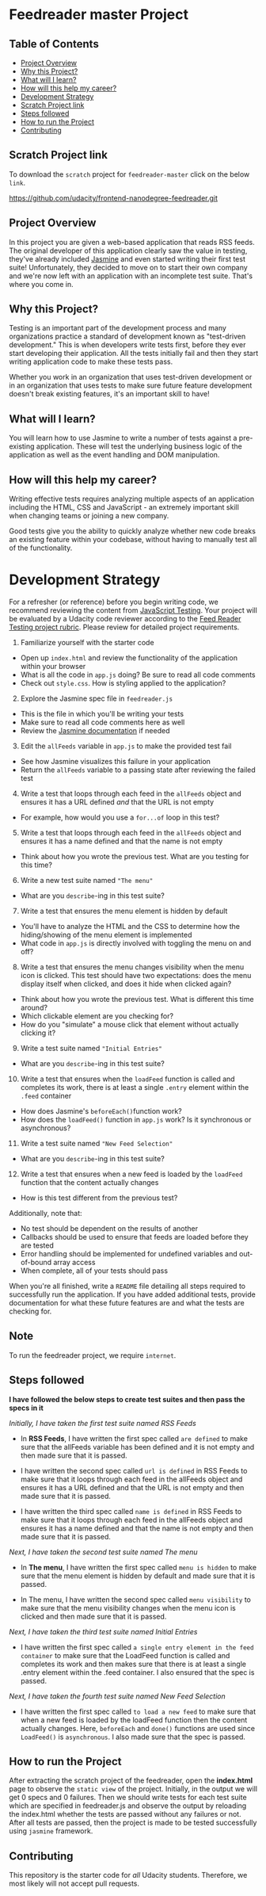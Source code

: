 # Feedreader master Project

## Table of Contents

- [Project Overview](#Project-Overview)
- [Why this Project?](#Why-this-Project)
- [What will I learn?](#What-will-I-learn)
- [How will this help my career?](#How-will-this-help-my-career)
- [Development Strategy](#Development-Strategy)
- [Scratch Project link](#Scratch-Project-link)
- [Steps followed](#Steps-followed)
- [How to run the Project](#How-to-run-the-Project)
- [Contributing](#Contributing)

## Scratch Project link

To download the `scratch` project for `feedreader-master` click on the below `link`.

<https://github.com/udacity/frontend-nanodegree-feedreader.git>

## Project Overview

In this project you are given a web-based application that reads RSS feeds. The original developer of this application clearly saw the value in testing, they've already included [Jasmine](http://jasmine.github.io/) and even started writing their first test suite! Unfortunately, they decided to move on to start their own company and we're now left with an application with an incomplete test suite. That's where you come in.

## Why this Project?

Testing is an important part of the development process and many organizations practice a standard of development known as "test-driven development." This is when developers write tests first, before they ever start developing their application. All the tests initially fail and then they start writing application code to make these tests pass.

Whether you work in an organization that uses test-driven development or in an organization that uses tests to make sure future feature development doesn't break existing features, it's an important skill to have!

## What will I learn?

You will learn how to use Jasmine to write a number of tests against a pre-existing application. These will test the underlying business logic of the application as well as the event handling and DOM manipulation.

## How will this help my career?

Writing effective tests requires analyzing multiple aspects of an application including the HTML, CSS and JavaScript - an extremely important skill when changing teams or joining a new company.

Good tests give you the ability to quickly analyze whether new code breaks an existing feature within your codebase, without having to manually test all of the functionality.

# Development Strategy

For a refresher (or reference) before you begin writing code, we recommend reviewing the content from [JavaScript Testing](https://www.udacity.com/course/javascript-testing--ud549). Your project will be evaluated by a Udacity code reviewer according to the [Feed Reader Testing project rubric](https://review.udacity.com/#!/rubrics/18/view). Please review for detailed project requirements.

1. Familiarize yourself with the starter code

  - Open up `index.html` and review the functionality of the application within your browser
  - What is all the code in `app.js` doing? Be sure to read all code comments
  - Check out `style.css`. How is styling applied to the application?

2. Explore the Jasmine spec file in `feedreader.js`

  - This is the file in which you'll be writing your tests
  - Make sure to read all code comments here as well
  - Review the [Jasmine documentation](http://jasmine.github.io) if needed

3. Edit the `allFeeds` variable in `app.js` to make the provided test fail

  - See how Jasmine visualizes this failure in your application
  - Return the `allFeeds` variable to a passing state after reviewing the failed test

4. Write a test that loops through each feed in the `allFeeds` object and ensures it has a URL defined _and_ that the URL is not empty

  - For example, how would you use a `for...of` loop in this test?

5. Write a test that loops through each feed in the `allFeeds` object and ensures it has a name defined and that the name is not empty

  - Think about how you wrote the previous test. What are you testing for this time?

6. Write a new test suite named `"The menu"`

  - What are you `describe`-ing in this test suite?

7. Write a test that ensures the menu element is hidden by default

  - You'll have to analyze the HTML and the CSS to determine how the hiding/showing of the menu element is implemented
  - What code in `app.js` is directly involved with toggling the menu on and off?

8. Write a test that ensures the menu changes visibility when the menu icon is clicked. This test should have two expectations: does the menu display itself when clicked, and does it hide when clicked again?

  - Think about how you wrote the previous test. What is different this time around?
  - Which clickable element are you checking for?
  - How do you "simulate" a mouse click that element without actually clicking it?

9. Write a test suite named `"Initial Entries"`

  - What are you `describe`-ing in this test suite?

10. Write a test that ensures when the `loadFeed` function is called and completes its work, there is at least a single `.entry` element within the `.feed` container

  - How does Jasmine's `beforeEach()`function work?
  - How does the `loadFeed()` function in `app.js` work? Is it synchronous or asynchronous?

11. Write a test suite named `"New Feed Selection"`

  - What are you `describe`-ing in this test suite?

12. Write a test that ensures when a new feed is loaded by the `loadFeed` function that the content actually changes

  - How is this test different from the previous test?

Additionally, note that:

- No test should be dependent on the results of another
- Callbacks should be used to ensure that feeds are loaded before they are tested
- Error handling should be implemented for undefined variables and out-of-bound array access
- When complete, all of your tests should pass

When you're all finished, write a `README` file detailing all steps required to successfully run the application. If you have added additional tests, provide documentation for what these future features are and what the tests are checking for.

## Note

To run the feedreader project, we require `internet`.

## Steps followed

**I have followed the below steps to create test suites and then pass the specs in it**

 _Initially, I have taken the first test suite named RSS Feeds_

- In **RSS Feeds**, I have written the first spec called `are defined` to make sure that the allFeeds variable has  been defined and it is not empty and then made sure that it is passed.

 - I have written the second spec called `url is defined` in RSS Feeds to make sure that it loops through each feed in the allFeeds object and ensures it has a URL defined and that the URL is not empty and then made sure that it is passed.

 - I have written the third spec called `name is defined` in RSS Feeds to make sure that it loops through each feed in the allFeeds object and ensures it has a name defined and that the name is not empty and then made sure that it is passed.

 _Next, I have taken the second test suite named The menu_

 - In **The menu**, I have written the first spec called `menu is hidden` to make sure that the menu element is hidden by default and made sure that it is passed.

 - In The menu, I have written the second spec called `menu visibility` to make sure that the menu visibility changes when the menu icon is clicked and then made sure that it is passed.

 _Next, I have taken the third test suite named Initial Entries_

 - I have written the first spec called `a single entry element in the feed container` to make sure that the LoadFeed function is called and completes its work and then makes sure that there is at least a single .entry element within the .feed container. I also ensured that the spec is passed.

 _Next, I have taken the fourth test suite named New Feed Selection_

 - I have written the first spec called `to load a new feed` to make sure that when a new feed is loaded by the loadFeed function then the content actually changes. Here, `beforeEach` and `done()` functions are used since `LoadFeed()` is `asynchronous`. I also made sure that the spec is passed.

## How to run the Project

After extracting the scratch project of the feedreader, open the **index.html** page to observe the `static view` of the project. Initially, in the output we will get 0 specs and 0 failures. Then we should write tests for each test suite which are specified in feedreader.js and observe the output by reloading the index.html whether the tests are passed without any failures or not. After all tests are passed, then the project is made to be tested successfully using `jasmine` framework.

## Contributing

This repository is the starter code for _all_ Udacity students. Therefore, we most likely will not accept pull requests.
